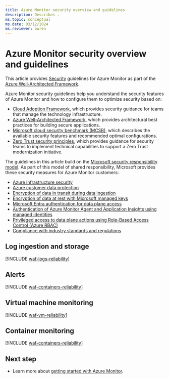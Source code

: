 ```yaml
---
title: Azure Monitor security overview and guidelines
description: Describes .
ms.topic: conceptual
ms.date: 03/12/2024
ms.reviewer: bwren
---
```


# Azure Monitor security overview and guidelines

This article provides [Security](/azure/architecture/framework/security/) guidelines for Azure Monitor as part of the [Azure Well-Architected Framework](/azure/architecture/framework/).

Azure Monitor security guidelines help you understand the security features of Azure Monitor and how to configure them to optimize security based on:

* [Cloud Adoption Framework](/azure/cloud-adoption-framework/secure/overview), which provides security guidance for teams that manage the technology infrastructure.
* [Azure Well-Architected Framework](/azure/architecture/framework/), which provides architectural best practices for building secure applications.
* [Microsoft cloud security benchmark (MCSB)](/security/benchmark/azure/overview), which describes the available security features and recommended optimal configurations.
* [Zero Trust security principles](/security/zero-trust/zero-trust-overview), which provides guidance for security teams to implement technical capabilities to support a Zero Trust modernization initiative.

The guidelines in this article build on the [Microsoft security responsibility model](/azure/security/fundamentals/shared-responsibility). As part of this model of shared responsibility, Microsoft provides these security measures for Azure Monitor customers:

* [Azure infrastructure security](/azure/security/fundamentals/infrastructure)
* [Azure customer data protection](/azure/security/fundamentals/protection-customer-data)
* [Encryption of data in transit during data ingestion](/azure/security/fundamentals/double-encryption#data-in-transit)
* [Encryption of data at rest with Microsoft managed keys](/azure/security/fundamentals/encryption-atrest#encryption-at-rest-in-microsoft-cloud-services)
* [Microsoft Entra authentication for data plane access](/azure/azure-monitor/app/azure-ad-authentication)
* [Authentication of Azure Monitor Agent and Application Insights using managed identities](/entra/identity/managed-identities-azure-resources/overview)
* [Privileged access to data plane actions using Role-Based Access Control (Azure RBAC)](/azure/role-based-access-control/overview)
* [Compliance with industry standards and regulations](/azure/compliance/offerings)


## Log ingestion and storage

[!INCLUDE [waf-logs-reliability](../includes/waf-logs-security.md)]

## Alerts

[!INCLUDE [waf-containers-reliability](../includes/waf-alerts-security.md)]

## Virtual machine monitoring

[!INCLUDE [waf-vm-reliability](../includes/waf-vm-security.md)]

## Container monitoring

[!INCLUDE [waf-containers-reliability](../includes/waf-containers-security.md)]

## Next step

* Learn more about [getting started with Azure Monitor](getting-started.md).
